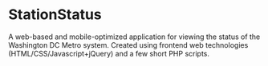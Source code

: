 StationStatus
=============
A web-based and mobile-optimized application for viewing the status of the Washington DC Metro system.
Created using frontend web technologies (HTML/CSS/Javascript+jQuery) and a few short PHP scripts.
